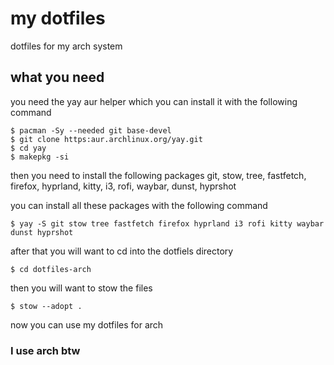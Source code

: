 # my dotfiles

dotfiles for my arch system

## what you need

you need the yay aur helper which you can install it with the following command

```
$ pacman -Sy --needed git base-devel
$ git clone https:aur.archlinux.org/yay.git
$ cd yay
$ makepkg -si
```

then you need to install the following packages
git, stow, tree, fastfetch, firefox, hyprland, kitty, i3, rofi, waybar, dunst, hyprshot

you can install all these packages with the following command

```
$ yay -S git stow tree fastfetch firefox hyprland i3 rofi kitty waybar dunst hyprshot
```

after that you will want to cd into the dotfiels directory

```
$ cd dotfiles-arch
```

then you will want to stow the files

```
$ stow --adopt .
```

now you can use my dotfiles for arch

### I use arch btw
